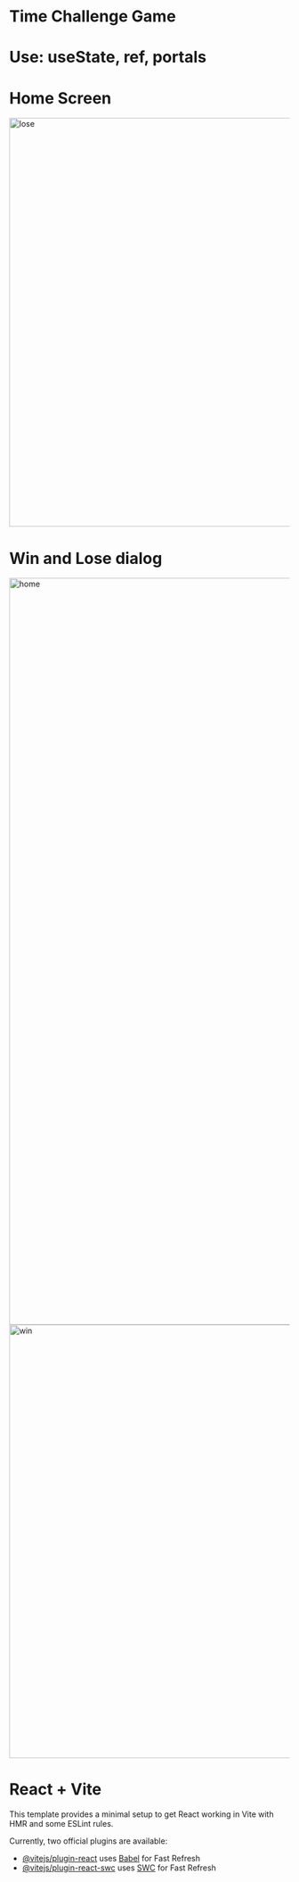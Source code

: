 # Time Challenge Game

# Use: useState, ref, portals
# Home Screen
<img width="733" alt="lose" src="https://github.com/user-attachments/assets/b06f8c7d-7bbb-42f9-98de-22036adc09f9" />

# Win and Lose dialog
<img width="1339" alt="home" src="https://github.com/user-attachments/assets/e6e96af4-870d-47bb-9911-fe0d863fe8d5" />
<img width="777" alt="win" src="https://github.com/user-attachments/assets/7ae307ed-fab3-4f43-845b-bdf3e34ecb51" />


# React + Vite

This template provides a minimal setup to get React working in Vite with HMR and some ESLint rules.

Currently, two official plugins are available:

- [@vitejs/plugin-react](https://github.com/vitejs/vite-plugin-react/blob/main/packages/plugin-react/README.md) uses [Babel](https://babeljs.io/) for Fast Refresh
- [@vitejs/plugin-react-swc](https://github.com/vitejs/vite-plugin-react-swc) uses [SWC](https://swc.rs/) for Fast Refresh
